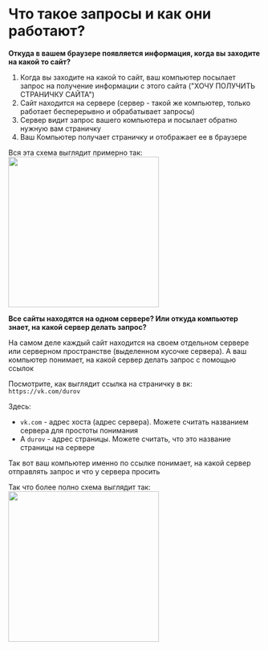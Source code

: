 # Что такое запросы и как они работают?

**Откуда в вашем браузере появляется информация, когда вы заходите на какой то сайт?**

1. Когда вы заходите на какой то сайт, ваш компьютер посылает запрос на получение информации с этого сайта ("ХОЧУ ПОЛУЧИТЬ СТРАНИЧКУ САЙТА")
2. Сайт находится на сервере (сервер - такой же компьютер, только работает бесперерывно и обрабатывает запросы)
3. Сервер видит запрос вашего компьютера и посылает обратно нужную вам страничку
4. Ваш Компьютер получает страничку и отображает ее в браузере

Вся эта схема выглядит примерно так: 
<img src="https://github.com/Polus101/resources/blob/master/Encyclopedia/API/img/1.png" height="300"/>

**Все сайты находятся на одном сервере? Или откуда компьютер знает, на какой сервер делать запрос?**

На самом деле каждый сайт находится на своем отдельном сервере или серверном пространстве (выделенном кусочке сервера).
А ваш компьютер понимает, на какой сервер делать запрос с помощью ссылок

Посмотрите, как выглядит ссылка на страничку в вк:
`https://vk.com/durov`

Здесь:
- `vk.com` - адрес хоста (адрес сервера). Можете считать названием сервера для простоты понимания
- А `durov` - адрес страницы. Можете считать, что это название страницы на сервере

Так вот ваш компьютер именно по ссылке понимает, на какой сервер отправлять запрос и что у сервера просить

Так что более полно схема выглядит так: 
<img src="https://github.com/Polus101/resources/blob/master/Encyclopedia/API/img/2.png" height="300"/>
